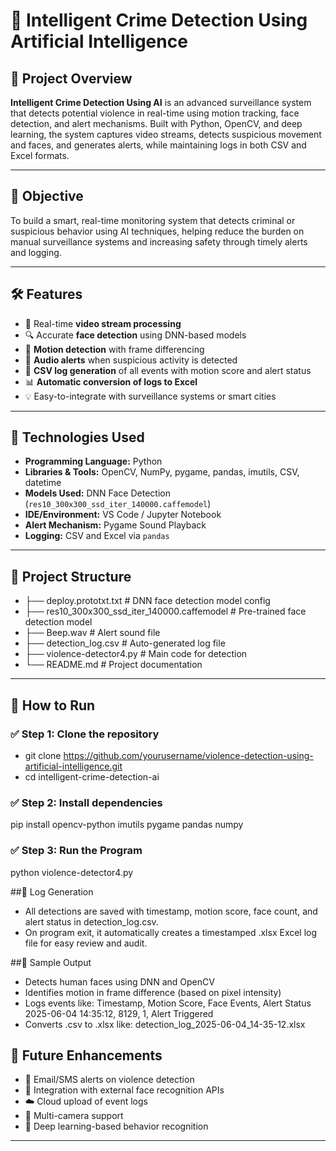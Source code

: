 # 🧠 Intelligent Crime Detection Using Artificial Intelligence

## 📌 Project Overview

**Intelligent Crime Detection Using AI** is an advanced surveillance system that detects potential violence in real-time using motion tracking, face detection, and alert mechanisms. Built with Python, OpenCV, and deep learning, the system captures video streams, detects suspicious movement and faces, and generates alerts, while maintaining logs in both CSV and Excel formats.

---

## 🎯 Objective

To build a smart, real-time monitoring system that detects criminal or suspicious behavior using AI techniques, helping reduce the burden on manual surveillance systems and increasing safety through timely alerts and logging.

---

## 🛠️ Features

- 🎥 Real-time **video stream processing**
- 🔍 Accurate **face detection** using DNN-based models
- 🎯 **Motion detection** with frame differencing
- 📢 **Audio alerts** when suspicious activity is detected
- 📝 **CSV log generation** of all events with motion score and alert status
- 📊 **Automatic conversion of logs to Excel**
- 💡 Easy-to-integrate with surveillance systems or smart cities

---

## 🧪 Technologies Used

- **Programming Language:** Python
- **Libraries & Tools:** OpenCV, NumPy, pygame, pandas, imutils, CSV, datetime
- **Models Used:** DNN Face Detection (`res10_300x300_ssd_iter_140000.caffemodel`)
- **IDE/Environment:** VS Code / Jupyter Notebook
- **Alert Mechanism:** Pygame Sound Playback
- **Logging:** CSV and Excel via `pandas`

---

## 📁 Project Structure
- ├── deploy.prototxt.txt # DNN face detection model config
- ├── res10_300x300_ssd_iter_140000.caffemodel # Pre-trained face detection model
- ├── Beep.wav # Alert sound file
- ├── detection_log.csv # Auto-generated log file
- ├── violence-detector4.py # Main code for detection
- └── README.md # Project documentation



---

## 🚀 How to Run

### ✅ Step 1: Clone the repository

- git clone https://github.com/yourusername/violence-detection-using-artificial-intelligence.git
- cd intelligent-crime-detection-ai

### ✅ Step 2: Install dependencies
pip install opencv-python imutils pygame pandas numpy

### ✅ Step 3: Run the Program
python violence-detector4.py



##📂 Log Generation
- All detections are saved with timestamp, motion score, face count, and alert status in detection_log.csv.
- On program exit, it automatically creates a timestamped .xlsx Excel log file for easy review and audit.



##🧪 Sample Output
- Detects human faces using DNN and OpenCV
- Identifies motion in frame difference (based on pixel intensity)
- Logs events like:
  Timestamp, Motion Score, Face Events, Alert Status
  2025-06-04 14:35:12, 8129, 1, Alert Triggered
- Converts .csv to .xlsx like:
detection_log_2025-06-04_14-35-12.xlsx



## 🚀 Future Enhancements
- 📩 Email/SMS alerts on violence detection
- 🔗 Integration with external face recognition APIs
- ☁️ Cloud upload of event logs
- 🎥 Multi-camera support
- 🤖 Deep learning-based behavior recognition

______________________________________________________________________________________________________________________________________________________________
